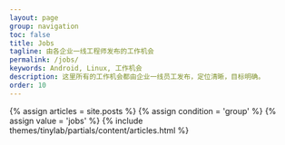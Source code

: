 ```yaml
---
layout: page
group: navigation
toc: false
title: Jobs
tagline: 由各企业一线工程师发布的工作机会
permalink: /jobs/
keywords: Android, Linux, 工作机会
description: 这里所有的工作机会都由企业一线员工发布，定位清晰，目标明确。
order: 10
---
```


<section id="home">
    {% assign articles = site.posts %}
    {% assign condition = 'group' %}
    {% assign value = 'jobs' %}
    {% include themes/tinylab/partials/content/articles.html %}
</section>
